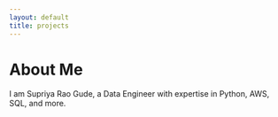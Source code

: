 ```yaml
---
layout: default
title: projects
---
```


# About Me

I am Supriya Rao Gude, a Data Engineer with expertise in Python, AWS, SQL, and more.
